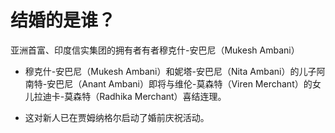 # 结婚的是谁？

亚洲首富、印度信实集团的拥有者有者穆克什-安巴尼（Mukesh Ambani）

- 穆克什-安巴尼（Mukesh Ambani）和妮塔-安巴尼（Nita Ambani）的儿子阿南特-安巴尼（Anant Ambani）即将与维伦-莫森特（Viren Merchant）的女儿拉迪卡-莫森特（Radhika Merchant）喜结连理。

- 这对新人已在贾姆纳格尔启动了婚前庆祝活动。